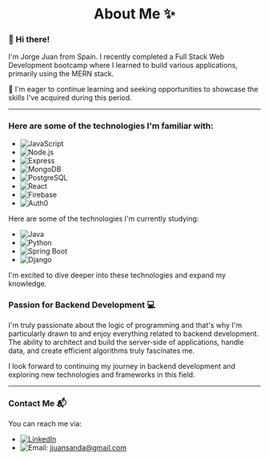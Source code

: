 # <div align="center">About Me ✨</div>



### 👋 Hi there!

I'm Jorge Juan from Spain. I recently completed a Full Stack Web Development bootcamp where I learned to build various applications, primarily using the MERN stack.

🌱 I'm eager to continue learning and seeking opportunities to showcase the skills I've acquired during this period.

<hr>

### Here are some of the technologies I'm familiar with:

- ![JavaScript](https://img.shields.io/badge/-JavaScript-yellow?logo=javascript&logoColor=white&style=flat)
- ![Node.js](https://img.shields.io/badge/-Node.js-339933?logo=node.js&logoColor=white&style=flat)
- ![Express](https://img.shields.io/badge/-Express-000000?logo=express&logoColor=white&style=flat)
- ![MongoDB](https://img.shields.io/badge/-MongoDB-47A248?logo=mongodb&logoColor=white&style=flat)
- ![PostgreSQL](https://img.shields.io/badge/-PostgreSQL-336791?logo=postgresql&logoColor=white&style=flat)
- ![React](https://img.shields.io/badge/-React-61DAFB?logo=react&logoColor=white&style=flat)
- ![Firebase](https://img.shields.io/badge/-Firebase-FFCA28?logo=firebase&logoColor=black&style=flat)
- ![Auth0](https://img.shields.io/badge/-Auth0-EB5424?logo=auth0&logoColor=white&style=flat)

Here are some of the technologies I'm currently studying:

- ![Java](https://img.shields.io/badge/-Java-007396?logo=java&logoColor=white&style=flat)
- ![Python](https://img.shields.io/badge/-Python-3776AB?logo=python&logoColor=white&style=flat)
- ![Spring Boot](https://img.shields.io/badge/-Spring%20Boot-6DB33F?logo=springboot&logoColor=white&style=flat)
- ![Django](https://img.shields.io/badge/-Django-092E20?logo=django&logoColor=white&style=flat)

I'm excited to dive deeper into these technologies and expand my knowledge.

### Passion for Backend Development 💻

I'm truly passionate about the logic of programming and that's why I'm particularly drawn to and enjoy everything related to backend development. The ability to architect and build the server-side of applications, handle data, and create efficient algorithms truly fascinates me.

I look forward to continuing my journey in backend development and exploring new technologies and frameworks in this field.

<hr>

### Contact Me 📬

You can reach me via:

- [![LinkedIn](https://img.shields.io/badge/-LinkedIn-0077B5?logo=linkedin&logoColor=white&style=flat)](https://www.linkedin.com/in/jorge-juan-sanda/)
- ![Email](https://img.shields.io/badge/-Email-D14836?logo=gmail&logoColor=white&style=flat): jjuansanda@gmail.com


